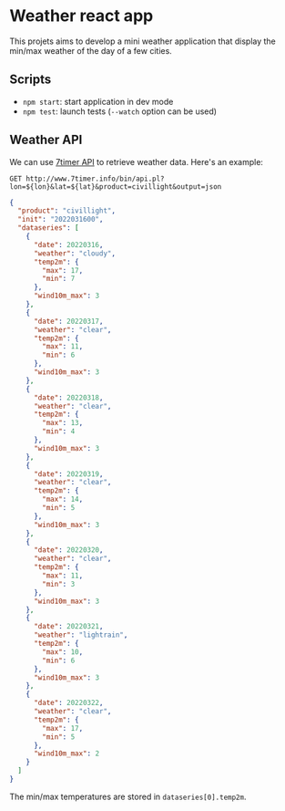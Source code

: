 # Weather react app

This projets aims to develop a mini weather application that display the min/max weather of the day of a few cities.

## Scripts

- `npm start`: start application in dev mode
- `npm test`: launch tests (`--watch` option can be used)

## Weather API

We can use [7timer API](http://www.7timer.info/doc.php) to retrieve weather data. Here's an example:

`GET http://www.7timer.info/bin/api.pl?lon=${lon}&lat=${lat}&product=civillight&output=json`

```json
{
  "product": "civillight",
  "init": "2022031600",
  "dataseries": [
    {
      "date": 20220316,
      "weather": "cloudy",
      "temp2m": {
        "max": 17,
        "min": 7
      },
      "wind10m_max": 3
    },
    {
      "date": 20220317,
      "weather": "clear",
      "temp2m": {
        "max": 11,
        "min": 6
      },
      "wind10m_max": 3
    },
    {
      "date": 20220318,
      "weather": "clear",
      "temp2m": {
        "max": 13,
        "min": 4
      },
      "wind10m_max": 3
    },
    {
      "date": 20220319,
      "weather": "clear",
      "temp2m": {
        "max": 14,
        "min": 5
      },
      "wind10m_max": 3
    },
    {
      "date": 20220320,
      "weather": "clear",
      "temp2m": {
        "max": 11,
        "min": 3
      },
      "wind10m_max": 3
    },
    {
      "date": 20220321,
      "weather": "lightrain",
      "temp2m": {
        "max": 10,
        "min": 6
      },
      "wind10m_max": 3
    },
    {
      "date": 20220322,
      "weather": "clear",
      "temp2m": {
        "max": 17,
        "min": 5
      },
      "wind10m_max": 2
    }
  ]
}
```

The min/max temperatures are stored in `dataseries[0].temp2m`.
